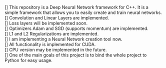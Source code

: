 [] This repository is a Deep Neural Network framework for C++. It is a simple framework that allows you to easily create and train neural networks. <br>
[] Convolution and Linear Layers are implemented. <br>
[] Loss layers will be implemented soon. <br>
[] Optimizers Adam and SGD (supports momentum) are implemented. <br>
[] L1 and L2 Regularizations are implemented. <br>
[] I am implementing a Neural Network creation tool now. <br>
[] All functionality is implemented for CUDA. <br>
[] CPU version may be implemented in the future. <br>
[] One of the main goals of this project is to bind the whole project to Python for easy usage. <br>
